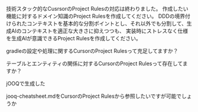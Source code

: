 技術スタック的なCusrsorのProject Rulesの対応は終わりました。
作成したい機能に対するドメイン知識のProject Rulesを作成してください。
DDDの境界付けられたコンテキストを基本的な分割ポイントとし、それ以外でも分割して、生成AIのコンテキストを適正な大きさに抑えつつも、
実装時にストレスなく仕様を生成AIが意識できるProject Rulesを作成してください。


gradleの設定や処理に関するCursorのProject Rulesって充足してますか？

テーブルとエンティティの関係に対するCursorのProject Rulesって存在してますか？

jOOQで生成した

jooq-cheatsheet.mdをCursorのProject Rulesから参照したいですが可能でしょうか